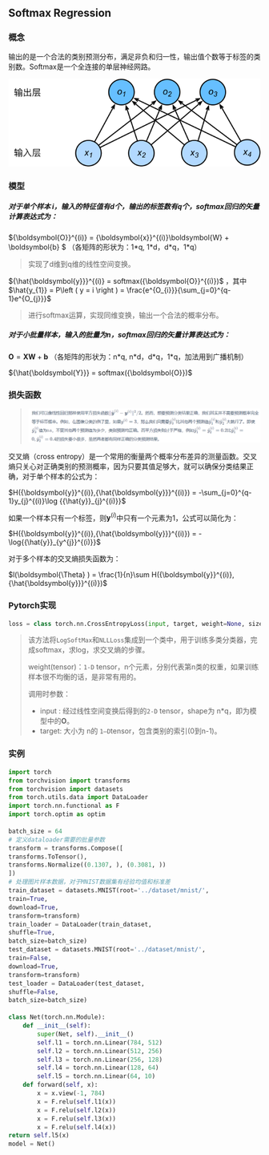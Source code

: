 ## Softmax Regression 

### 概念

输出的是一个合法的类别预测分布，满足非负和归一性，输出值个数等于标签的类别数。Softmax是一个全连接的单层神经网路。

![img](../Images/3.4_softmaxreg.svg)



### 模型

##### 对于单个样本 i，输入的特征值有d个，输出的标签数有q个，softmax回归的矢量计算表达式为：

${\boldsymbol{O}}^{(i)} = {\boldsymbol{x}}^{(i)}\boldsymbol{W} + \boldsymbol{b} $ （各矩阵的形状为：1\*q, 1\*d，d\*q，1\*q）

> 实现了d维到q维的线性空间变换。

${\hat{\boldsymbol{y}}}^{(i)} = softmax({\boldsymbol{O}}^{(i)})$ ，其中  $\hat{y_{1}} = P\left ( y = i \right ) = \frac{e^{O_{i}}}{\sum_{j=0}^{q-1}e^{O_{j}}}$

> 进行softmax运算，实现同维变换，输出一个合法的概率分布。

##### 对于小批量样本，输入的批量为n，softmax回归的矢量计算表达式为：

${\boldsymbol{O}} = {\boldsymbol{X}}\boldsymbol{W} + \boldsymbol{b}$ （各矩阵的形状为：n\*q, n\*d，d\*q，1\*q，加法用到广播机制）

${\hat{\boldsymbol{Y}}} = softmax({\boldsymbol{O}})$



### 损失函数

> ![image-20201028131138666](../Images/image-20201028131138666.png)

交叉熵（cross entropy）是一个常用的衡量两个概率分布差异的测量函数。交叉熵只关心对正确类别的预测概率，因为只要其值足够大，就可以确保分类结果正确，对于单个样本的公式为：

$H({\boldsymbol{y}}^{(i)},{\hat{\boldsymbol{y}}}^{(i)}) = -\sum_{j=0}^{q-1}y_{j}^{(i)}\log {{\hat{y}}_{j}^{(i)}}$

如果一个样本只有一个标签，则$\boldsymbol{y}^{(i)}$中只有一个元素为1，公式可以简化为：

$H({\boldsymbol{y}}^{(i)},{\hat{\boldsymbol{y}}}^{(i)}) = -\log{{\hat{y}}_{y^{j}}^{(i)}}$

对于多个样本的交叉熵损失函数为：

$l(\boldsymbol{\Theta} ) = \frac{1}{n}\sum H({\boldsymbol{y}}^{(i)},{\hat{\boldsymbol{y}}}^{(i)})$



### Pytorch实现

```python
loss = class torch.nn.CrossEntropyLoss(input, target, weight=None, size_average=True)
```

> 该方法将`LogSoftMax`和`NLLLoss`集成到一个类中，用于训练多类分类器，完成softmax，求log，求交叉熵的步骤。
>
> weight(tensor)：`1-D` tensor，n个元素，分别代表第n类的权重，如果训练样本很不均衡的话，是非常有用的。
>
> 调用时参数：
>
> - input : 经过线性空间变换后得到的`2-D` tensor，shape为 n\*q，即为模型中的${\boldsymbol{O}}$。
> - target: 大小为 n的 `1—D`tensor，包含类别的索引(0到n-1)。



### 实例



```python
import torch
from torchvision import transforms
from torchvision import datasets
from torch.utils.data import DataLoader
import torch.nn.functional as F
import torch.optim as optim

batch_size = 64
# 定义dataloader需要的批量参数
transform = transforms.Compose([
transforms.ToTensor(),
transforms.Normalize((0.1307, ), (0.3081, ))
])
# 处理图片样本数据，对于MNIST数据集有经验均值和标准差
train_dataset = datasets.MNIST(root='../dataset/mnist/',
train=True,
download=True,
transform=transform)
train_loader = DataLoader(train_dataset,
shuffle=True,
batch_size=batch_size)
test_dataset = datasets.MNIST(root='../dataset/mnist/',
train=False,
download=True,
transform=transform)
test_loader = DataLoader(test_dataset,
shuffle=False,
batch_size=batch_size)

class Net(torch.nn.Module):
	def __init__(self):
		super(Net, self).__init__()
		self.l1 = torch.nn.Linear(784, 512)
		self.l2 = torch.nn.Linear(512, 256)
		self.l3 = torch.nn.Linear(256, 128)
		self.l4 = torch.nn.Linear(128, 64)
		self.l5 = torch.nn.Linear(64, 10)
	def forward(self, x):
		x = x.view(-1, 784)
		x = F.relu(self.l1(x))
		x = F.relu(self.l2(x))
		x = F.relu(self.l3(x))
		x = F.relu(self.l4(x))
return self.l5(x)
model = Net()
```

